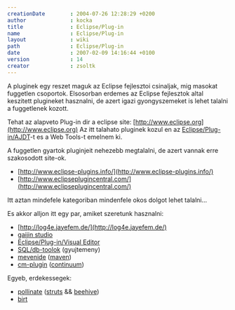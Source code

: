 ```yaml
---
creationDate        : 2004-07-26 12:28:29 +0200 
author              : kocka 
title               : Eclipse/Plug-in 
name                : Eclipse/Plug-in 
layout              : wiki 
path                : Eclipse/Plug-in 
date                : 2007-02-09 14:16:44 +0100 
version             : 14 
creator             : zsoltk 
---
```

A pluginek egy reszet maguk az Eclipse fejlesztoi csinaljak, mig masokat fuggetlen csoportok. Elsosorban erdemes az Eclipse fejlesztok altal keszitett plugineket hasznalni, de azert igazi gyongyszemeket is lehet talalni a fuggetlenek kozott.

Tehat az alapveto Plug-in dir a eclipse site: [http://www.eclipse.org](http://www.eclipse.org)
Az itt talahato pluginek kozul en az [Eclipse/Plug-in/AJDT](../Missing.html)-t es a Web Tools-t emelnem ki.

A fuggetlen gyartok pluginjeit nehezebb megtalalni, de azert vannak erre szakosodott site-ok.

*   [http://www.eclipse-plugins.info/](http://www.eclipse-plugins.info/)
*   [http://www.eclipseplugincentral.com/](http://www.eclipseplugincentral.com/)

Itt aztan mindefele kategoriban mindenfele okos dolgot lehet talalni...

Es akkor alljon itt egy par, amiket szeretunk hasznalni:

*   [http://log4e.jayefem.de/](http://log4e.jayefem.de/)
*   [gaijin studio](../Gaijin%20Studio.html)
*   [Eclipse/Plug-in/Visual Editor](../Eclipse/Plug-in/Visual%20Editor.html)
*   [SQL/db-toolok](../SQL/DB-Toolok.html) (gyujtemeny)
*   [mevenide](../mevenide.html) ([maven](../maven.html))
*   [cm-plugin](../cm-plugin.html) ([continuum](../continuum.html))

Egyeb, erdekessegek:

*   [pollinate](../pollinate.html) ([struts](../struts.html) && [beehive](../beehive.html))
*   [birt](../birt.html)





